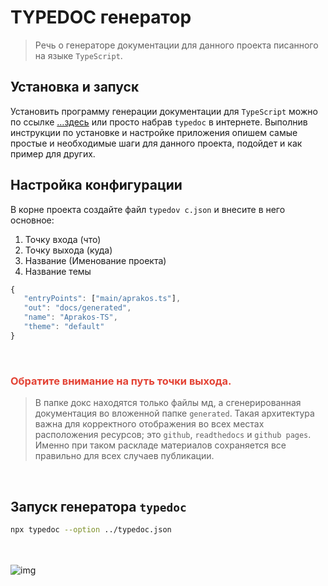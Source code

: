 # TYPEDOC генератор

>Речь о генераторе документации для данного проекта писанного на языке `TypeScript`.

## Установка и запуск

Установить программу генерации документации для `TypeScript` можно по ссылке […здесь](https://typedoc.org/) или просто набрав `typedoc` в интернете. Выполнив инструкции по установке и настройке приложения опишем самые простые и необходимые шаги для данного проекта, подойдет и как пример для других.


## Настройка конфигурации

В корне проекта создайте файл `typedov
c.json` и внесите в него основное:

1. Точку входа (что)
2. Точку выхода (куда)
3. Название (Именование проекта)
4. Название темы

```js
{
   "entryPoints": ["main/aprakos.ts"],
   "out": "docs/generated",
   "name": "Aprakos-TS",
   "theme": "default"
}
```

<br>

### <span style="color: #e34234;">Обратите внимание на путь точки выхода.</span>

>В папке докс находятся только файлы мд, а сгенерированная документация во вложенной папке `generated`. Такая архитектура важна для корректного отображения во всех местах расположения ресурсов; это `github`, `readthedocs` и `github pages`. Именно при таком раскладе материалов сохраняется все правильно для всех случаев публикации.

<br>

## Запуск генератора `typedoc`

```zsh
npx typedoc --option ../typedoc.json
```

<br><br>
![img](https://1.bp.blogspot.com/-wFaMiAHx-Y8/YG3EaVrCDFI/AAAAAAAAGZY/IYjO6zFHW5wjj4I_HrssCIShQpMxWMHlgCLcBGAsYHQ/s800/IMG_2094.PNG)